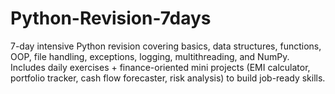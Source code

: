 # Python-Revision-7days
7-day intensive Python revision covering basics, data structures, functions, OOP, file handling, exceptions, logging, multithreading, and NumPy. Includes daily exercises + finance-oriented mini projects (EMI calculator, portfolio tracker, cash flow forecaster, risk analysis) to build job-ready skills.
